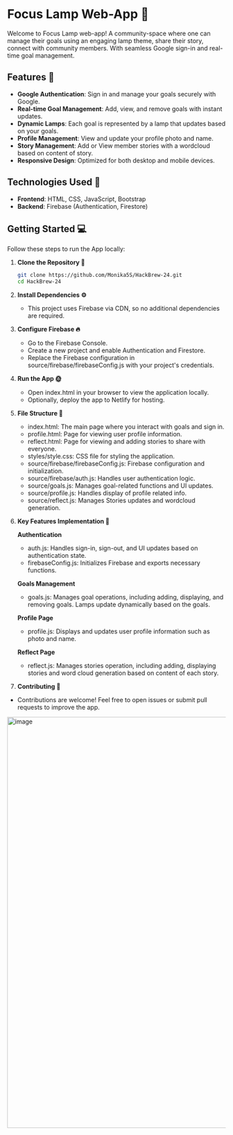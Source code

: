 # Focus Lamp Web-App 🌟

Welcome to Focus Lamp web-app! 
A community-space where one can manage their goals using an engaging lamp theme, share their story, connect with community members. With seamless Google sign-in and real-time goal management.


## Features 🚀

- **Google Authentication**: Sign in and manage your goals securely with Google.
- **Real-time Goal Management**: Add, view, and remove goals with instant updates.
- **Dynamic Lamps**: Each goal is represented by a lamp that updates based on your goals.
- **Profile Management**: View and update your profile photo and name.
- **Story Management**: Add or View member stories with a wordcloud based on content of story.
- **Responsive Design**: Optimized for both desktop and mobile devices.

## Technologies Used 🔧

- **Frontend**: HTML, CSS, JavaScript, Bootstrap
- **Backend**: Firebase (Authentication, Firestore)


## Getting Started 💻

Follow these steps to run the App locally:

1. **Clone the Repository 📲**
   ```bash
   git clone https://github.com/Monika5S/HackBrew-24.git
   cd HackBrew-24


2. **Install Dependencies ⚙️**
    - This project uses Firebase via CDN, so no additional dependencies are required.


3. **Configure Firebase 🔥**
    - Go to the Firebase Console.
    - Create a new project and enable Authentication and Firestore.
    - Replace the Firebase configuration in source/firebase/firebaseConfig.js with your project's credentials.


4. **Run the App 🌞**
    - Open index.html in your browser to view the application locally.
    - Optionally, deploy the app to Netlify for hosting.

    
5. **File Structure 📁**
    - index.html: The main page where you interact with goals and sign in.
    - profile.html: Page for viewing user profile information.
    - reflect.html: Page for viewing and adding stories to share with everyone.
    - styles/style.css: CSS file for styling the application.
    - source/firebase/firebaseConfig.js: Firebase configuration and initialization.
    - source/firebase/auth.js: Handles user authentication logic.
    - source/goals.js: Manages goal-related functions and UI updates.
    - source/profile.js: Handles display of profile related info.
    - source/reflect.js: Manages Stories updates and wordcloud generation.


6. **Key Features Implementation 🔑**

    **Authentication**
    - auth.js: Handles sign-in, sign-out, and UI updates based on authentication state.
    - firebaseConfig.js: Initializes Firebase and exports necessary functions.
    
    **Goals Management**
    - goals.js: Manages goal operations, including adding, displaying, and removing goals. Lamps update dynamically based on the goals.
    
    **Profile Page**
    - profile.js: Displays and updates user profile information such as photo and name.
    
    **Reflect Page**
    - reflect.js: Manages stories operation, including adding, displaying stories and word cloud generation based on content of each story.


  5. **Contributing 🤝**
   - Contributions are welcome! Feel free to open issues or submit pull requests to improve the app.

  <img width="948" alt="image" src="https://github.com/user-attachments/assets/04c10d1a-c571-4b74-86b4-cc6989d5e1e7">

